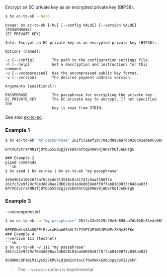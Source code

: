 Encrypt an EC private key as an encrypted private key (BIP38).
```sh
$ bx ec-to-ek --help
```
```
Usage: bx ec-to-ek [-hu] [--config VALUE] [--version VALUE] [PASSPHRASE] 
[EC_PRIVATE_KEY]                                                         

Info: Encrypt an EC private key as an encrypted private key (BIP38).     

Options (named):

-c [--config]        The path to the configuration settings file.        
-h [--help]          Get a description and instructions for this command.
-u [--uncompressed]  Use the uncompressed public key format.             
-v [--version]       The desired payment address version.                

Arguments (positional):

PASSPHRASE           The passphrase for encrypting the private key.      
EC_PRIVATE_KEY       The EC private key to encrypt. If not specified the 
                     key is read from STDIN.
```
See also [ek-to-ec](bx-ek-to-ec).
### Example 1
```sh
$ bx ec-to-ek "my passphrase" 261fc32e9f29c70e3d898aa7db028c81ede0658e8ff8ffab8160073c048ae83f
```
```
6PYXCdvtrs4NN1TjUYbGS5Sd2gjsVsDm7GttqERRWvRjWDsrhQfJeEHrg5
```
```
### Example 2
piped commands
```sh
$ bx seed | bx ec-new | bx ec-to-ek "my passphrase"
```
```
349e9b1e16620f3af0c8cdd313540c8c4174fc9aa7100f7e
261fc32e9f29c70e3d898aa7db028c81ede0658e8ff8ffab8160073c048ae83f
6PYXCdvtrs4NN1TjUYbGS5Sd2gjsVsDm7GttqERRWvRjWDsrhQfJeEHrg5
```
### Example 3
--uncompressed
```sh
$ bx ec-to-ek -u "my passphrase" 261fc32e9f29c70e3d898aa7db028c81ede0658e8ff8ffab8160073c048ae83f
```
```
6PRPDbKfv3A45QPPfEtvcxM4oA6ShVL7t72VP74P1W3JEUHPrZXNy39FKe
### Example 4
--version 111 (testnet)
```sh
$ bx ec-to-ek -v 111 "my passphrase" 261fc32e9f29c70e3d898aa7db028c81ede0658e8ff8ffab8160073c048ae83f
```
```
9CN9KKcQFYmiMJZys527kMUk1djmR2vhtocCf6whHkxGXbu5pybpX32VxkP
```
> The `--version` option is experimental.